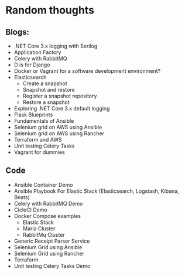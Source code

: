 # Random thoughts


## Blogs:

- .NET Core 3.x logging with Serilog
- Application Factory
- Celery with RabbitMQ
- D is for Django 
- Docker or Vagrant for a software development environment?
- Elasticsearch
  - Create a snapshot
  - Snapshot and restore
  - Register a snapshot repository
  - Restore a snapshot  
- Exploring .NET Core 3.x default logging
- Flask Blueprints
- Fundamentals of Ansible
- Selenium grid on AWS using Ansible
- Selenium grid on AWS using Rancher
- Terraform and AWS
- Unit testing Celery Tasks
- Vagrant for dummies

## Code

- Ansible Container Demo
- Ansible Playbook For Elastic Stack (Elasticsearch, Logstash, Kibana, Beats)
- Celery with RabbitMQ Demo
- CicleCI Demo
- Docker Compose examples
  - Elastic Stack
  - Maria Cluster
  - RabbitMq Cluster
- Generic Receipt Parser Service
- Selenium Grid using Ansible
- Selenium Grid using Rancher
- Terraform
- Unit testing Celery Tasks Demo


